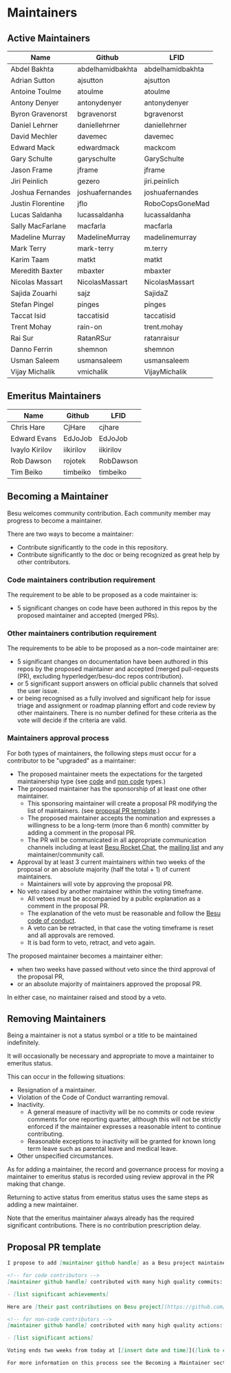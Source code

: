 # Maintainers

## Active Maintainers

<!-- Please keep this sorted alphabetically by github -->

| Name             | Github           | LFID             |
| ---------------- | ---------------- | ---------------- |
| Abdel Bakhta     | abdelhamidbakhta | abdelhamidbakhta |
| Adrian Sutton    | ajsutton         | ajsutton         |
| Antoine Toulme   | atoulme          | atoulme          |
| Antony Denyer    | antonydenyer     | antonydenyer     |
| Byron Gravenorst | bgravenorst      | bgravenorst      |
| Daniel Lehrner   | daniellehrner    | daniellehrner    |
| David Mechler    | davemec          | davemec          |
| Edward Mack      | edwardmack       | mackcom          | 
| Gary Schulte     | garyschulte      | GarySchulte      | 
| Jason Frame      | jframe           | jframe           |
| Jiri Peinlich    | gezero           | jiri.peinlich    |
| Joshua Fernandes | joshuafernandes  | joshuafernandes  |
| Justin Florentine| jflo             | RoboCopsGoneMad  |
| Lucas Saldanha   | lucassaldanha    | lucassaldanha    |
| Sally MacFarlane | macfarla         | macfarla         |
| Madeline Murray  | MadelineMurray   | madelinemurray   |
| Mark Terry       | mark-terry       | m.terry          |
| Karim Taam       | matkt            | matkt            |
| Meredith Baxter  | mbaxter          | mbaxter          |
| Nicolas Massart  | NicolasMassart   | NicolasMassart   |
| Sajida Zouarhi   | sajz             | SajidaZ          |
| Stefan Pingel    | pinges           | pinges           |
| Taccat Isid      | taccatisid       | taccatisid       |
| Trent Mohay      | rain-on          | trent.mohay      |
| Rai Sur          | RatanRSur        | ratanraisur      |
| Danno Ferrin     | shemnon          | shemnon          |
| Usman Saleem     | usmansaleem      | usmansaleem      |
| Vijay Michalik   | vmichalik        | VijayMichalik    |

## Emeritus Maintainers

| Name             | Github           | LFID             |
|------------------|------------------|------------------|
| Chris Hare       | CjHare           | cjhare           |
| Edward Evans     | EdJoJob          | EdJoJob          |
| Ivaylo Kirilov   | iikirilov        | iikirilov        |
| Rob Dawson       | rojotek          | RobDawson        |
| Tim Beiko        | timbeiko         | timbeiko         |

## Becoming a Maintainer

Besu welcomes community contribution.
Each community member may progress to become a maintainer.

There are two ways to become a maintainer:

- Contribute significantly to the code in this repository.
- Contribute significantly to the doc or being recognized as great help by other contributors.
  
### Code maintainers contribution requirement

The requirement to be able to be proposed as a code maintainer is:

- 5 significant changes on code have been authored in this repos by the proposed maintainer and accepted (merged PRs).
  
### Other maintainers contribution requirement

The requirements to be able to be proposed as a non-code maintainer are:

- 5 significant changes on documentation have been authored in this repos by the proposed maintainer and accepted (merged pull-requests (PR), excluding hyperledger/besu-doc repos contribution).
- or 5 significant support answers on official public channels that solved the user issue.
- or being recognised as a fully involved and significant help for issue triage and assignment or roadmap planning effort and code review by other maintainers.
  There is no number defined for these criteria as the vote will decide if the criteria are valid.
  
### Maintainers approval process

For both types of maintainers, the following steps must occur for a contributor to be "upgraded" as a maintainer:

- The proposed maintainer meets the expectations for the targeted maintainership type (see [code](#code-maintainers-contribution-requirement) and [non code](#other-maintainers-contribution-requirement) types.)
- The proposed maintainer has the sponsorship of at least one other maintainer.
  - This sponsoring maintainer will create a proposal PR modifying the list of
    maintainers. (see [proposal PR template](#proposal-pr-template).)
  - The proposed maintainer accepts the nomination and expresses a willingness
    to be a long-term (more than 6 month) committer by adding a comment in the proposal PR.
  - The PR will be communicated in all appropriate communication channels
    including at least [Besu Rocket Chat](https://wiki.hyperledger.org/display/BESU/Rocket+Chat),
    the [mailing list](https://lists.hyperledger.org/g/besu)
    and any maintainer/community call.
- Approval by at least 3 current maintainers within two weeks of the proposal or
  an absolute majority (half the total + 1) of current maintainers.
  - Maintainers will vote by approving the proposal PR.
- No veto raised by another maintainer within the voting timeframe.
  - All vetoes must be accompanied by a public explanation as a comment in the
    proposal PR.
  - The explanation of the veto must be reasonable and follow the [Besu code of conduct](https://wiki.hyperledger.org/display/BESU/Code+of+Conduct).
  - A veto can be retracted, in that case the voting timeframe is reset and all approvals are removed.
  - It is bad form to veto, retract, and veto again.
  
The proposed maintainer becomes a maintainer either:

  - when two weeks have passed without veto since the third approval of the proposal PR,
  - or an absolute majority of maintainers approved the proposal PR.

In either case, no maintainer raised and stood by a veto.

## Removing Maintainers

Being a maintainer is not a status symbol or a title to be maintained indefinitely.

It will occasionally be necessary and appropriate to move a maintainer to emeritus status.

This can occur in the following situations:

- Resignation of a maintainer.
- Violation of the Code of Conduct warranting removal.
- Inactivity.
  - A general measure of inactivity will be no commits or code review comments
    for one reporting quarter, although this will not be strictly enforced if
    the maintainer expresses a reasonable intent to continue contributing.
  - Reasonable exceptions to inactivity will be granted for known long term
    leave such as parental leave and medical leave.
- Other unspecified circumstances.

As for adding a maintainer, the record and governance process for moving a
maintainer to emeritus status is recorded using review approval in the PR making that change.

Returning to active status from emeritus status uses the same steps as adding a
new maintainer.

Note that the emeritus maintainer always already has the required significant contributions.
There is no contribution prescription delay.

## Proposal PR template

```markdown
I propose to add [maintainer github handle] as a Besu project maintainer.

<!-- for code contributors -->
[maintainer github handle] contributed with many high quality commits:

- [list significant achievements]

Here are [their past contributions on Besu project](https://github.com/hyperledger/besu/commits?author=[user github handle]).

<!-- for non-code contributors -->
[maintainer github handle] contributed with many high quality actions:

- [list significant actions]

Voting ends two weeks from today at [[insert date and time]]([link to coundtown created with some tool like https://www.timeanddate.com/countdown/create])

For more information on this process see the Becoming a Maintainer section in the MAINTAINERS.md file.
```
